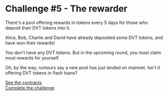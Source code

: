 # Challenge #5 - The rewarder
There's a pool offering rewards in tokens every 5 days for those who deposit their DVT tokens into it.

Alice, Bob, Charlie and David have already deposited some DVT tokens, and have won their rewards!

You don't have any DVT tokens. But in the upcoming round, you must claim most rewards for yourself.

Oh, by the way, rumours say a new pool has just landed on mainnet. Isn't it offering DVT tokens in flash loans?

[See the contracts](https://github.com/namrapatel/dvd/tree/master/src/Contracts/the-rewarder)
<br/>
[Complete the challenge](https://github.com/namrapatel/dvd/blob/master/test/Levels/the-rewarder/TheRewarder.t.sol)
